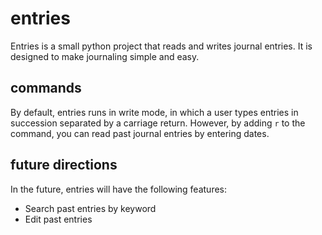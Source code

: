 # entries

Entries is a small python project that reads and writes journal entries. It is designed to make journaling simple and easy.

## commands

By default, entries runs in write mode, in which a user types entries in succession separated by a carriage return. However, by adding `r` to the command, you can read past journal entries by entering dates.

## future directions

In the future, entries will have the following features:
* Search past entries by keyword
* Edit past entries
